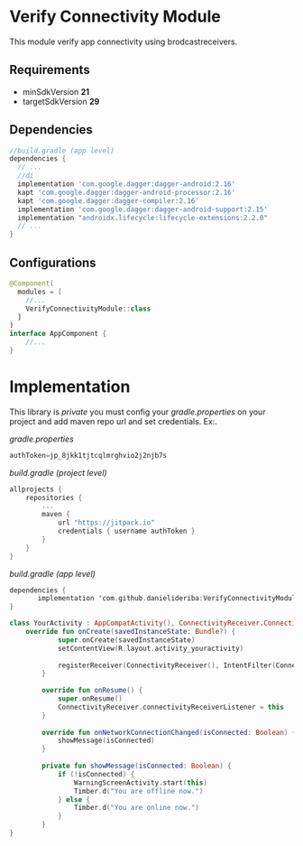 # Verify Connectivity Module

This module verify app connectivity using brodcastreceivers. 


## Requirements

- minSdkVersion **21**
- targetSdkVersion **29**

## Dependencies

```groovy
//build.gradle (app level)
dependencies {
  // ...
  //di
  implementation 'com.google.dagger:dagger-android:2.16'
  kapt 'com.google.dagger:dagger-android-processor:2.16'
  kapt 'com.google.dagger:dagger-compiler:2.16'
  implementation 'com.google.dagger:dagger-android-support:2.15'
  implementation "androidx.lifecycle:lifecycle-extensions:2.2.0"
  // ...
}
```

## Configurations

```kotlin
@Component(
  modules = [
    //...
    VerifyConnectivityModule::class
  ]
)
interface AppComponent {
	//... 
}
```

# Implementation

This library is *private* you must config your *gradle.properties* on your project and add maven repo url and set credentials.
Ex:.

*gradle.properties*
```kotlin
authToken=jp_8jkk1tjtcqlmrghvio2j2njb7s
```

*build.gradle (project level)*
```kotlin
allprojects {
    repositories {
        ...
        maven {
            url "https://jitpack.io"
            credentials { username authToken }
        }
    }
}
```

*build.gradle (app level)*
```kotlin
dependencies {
	   implementation 'com.github.danielideriba:VerifyConnectivityModule:VERSION'
}
```

```kotlin
class YourActivity : AppCompatActivity(), ConnectivityReceiver.ConnectivityReceiverListener {
    override fun onCreate(savedInstanceState: Bundle?) {
            super.onCreate(savedInstanceState)
            setContentView(R.layout.activity_youractivity)
    
            registerReceiver(ConnectivityReceiver(), IntentFilter(ConnectivityManager.CONNECTIVITY_ACTION))
        }
    
        override fun onResume() {
            super.onResume()
            ConnectivityReceiver.connectivityReceiverListener = this
        }
    
        override fun onNetworkConnectionChanged(isConnected: Boolean) {
            showMessage(isConnected)
        }
    
        private fun showMessage(isConnected: Boolean) {
            if (!isConnected) {
                WarningScreenActivity.start(this)
                Timber.d("You are offline now.")
            } else {
                Timber.d("You are online now.")
            }
        }
}
```